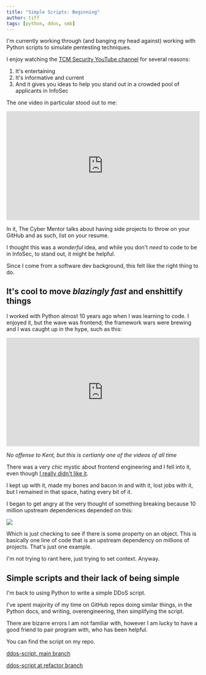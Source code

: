 ```yaml
---
title: "Simple Scripts: Beginning"
author: tiff
tags: [python, ddos, smb]
---
```


I'm currently working through (and banging my head against) working with Python scripts to simulate pentesting techniques.

<!--truncate-->

I enjoy watching the [TCM Security YouTube channel](https://www.youtube.com/@TCMSecurityAcademy) for several reasons:

1. It's entertaining
2. It's informative and current
3. And it gives you ideas to help you stand out in a crowded pool of applicants in InfoSec

The one video in particular stood out to me:


<style>.embed-container { position: relative; padding-bottom: 56.25%; height: 0; overflow: hidden; max-width: 100%; } .embed-container iframe, .embed-container object, .embed-container embed { position: absolute; top: 0; left: 0; width: 100%; height: 100%; }</style><div class='embed-container'><iframe src="https://www.youtube.com/embed/y7FRIEURJ34?si=jBe4VZ_H5ac5x4x6" frameborder="0" allowfullscreen></iframe></div></style>

In it, The Cyber Mentor talks about having side projects to throw on your GitHub and as such, list on your resume.

I thought this was a *wonderful* idea, and while you don't *need* to code to be in InfoSec, to stand out, it might be helpful.

Since I come from a software dev background, this felt like the right thing to do.

## It's cool to move *blazingly fast* and enshittify things

I worked with Python almost 10 years ago when I was learning to code. I enjoyed it, but the wave was frontend; the framework wars were brewing and I was caught up in the hype, such as this:

<style>.embed-container { position: relative; padding-bottom: 56.25%; height: 0; overflow: hidden; max-width: 100%; } .embed-container iframe, .embed-container object, .embed-container embed { position: absolute; top: 0; left: 0; width: 100%; height: 100%; }</style><div class='embed-container'><iframe src="https://www.youtube.com/embed/sxcRxZpUJWo?si=fUMEs3-kXpznJScy" frameborder="0" allowfullscreen></iframe></div></style>

*No offense to Kent, but this is certianly one of the videos of all time*

There was a very *chic* mystic about frontend engineering and I fell into it, even though [I really didn't like it](https://www.tiffanywhite.dev/posts/final-thoughts).

I kept up with it, made my bones and bacon in and with it, lost jobs with it, but I remained in that space, hating every bit of it.

I began to get angry at the very thought of something breaking because 10 million upstream dependenices depended on this:

![](/img/blog/has.png)

Which is just checking to see if there is some property on an object. This is basically one line of code that is an upstream dependency on millions of projects. That's just one example.

I'm not trying to rant here, just trying to set context. Anyway.


## Simple scripts and their lack of being simple

I'm back to using Python to write a simple DDoS script. 

I've spent majority of my time on GitHub repos doing similar things, in the Python docs, and writing, overengineering, then simplifying the script.

There are bizarre errors I am not familiar with, however I am lucky to have a good friend to pair program with, who has been helpful.

You can find the script on my repo.


[ddos-script, main branch](https://github.com/twhite96/ddos-script/tree/main)

[ddos-script at refactor branch](https://github.com/twhite96/ddos-script/tree/refactor/typer-cli)